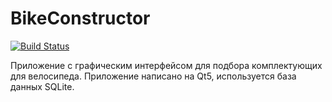 # BikeConstructor
[![Build Status](https://travis-ci.com/timerke/BikeConstructor.svg?branch=main)](https://travis-ci.com/timerke/BikeConstructor)

Приложение с графическим интерфейсом для подбора комплектующих для велосипеда. Приложение написано на Qt5, используется база данных SQLite.

